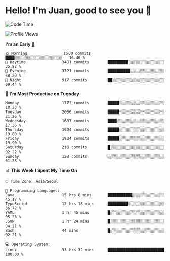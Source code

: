 # Hello! I'm Juan, good to see you 👋

<!--
**Y-k-Y/Y-k-Y** is a ✨ _special_ ✨ repository because its `README.md` (this file) appears on your GitHub profile.

Here are some ideas to get you started:

- 🔭 I’m currently working on ...
- 🌱 I’m currently learning ...
- 👯 I’m looking to collaborate on ...
- 🤔 I’m looking for help with ...
- 💬 Ask me about ...
- 📫 How to reach me: ...
- 😄 Pronouns: ...
- ⚡ Fun fact: ...
-->
<!--
![Profile views](https://gpvc.arturio.dev/Y-k-Y)

[![Omid Nikrah StackOverflow](https://github-readme-stackoverflow.vercel.app/?userID=9517076)](https://stackoverflow.com/users/9517076/i-have-10-fingers)
-->

<!--START_SECTION:waka-->
![Code Time](http://img.shields.io/badge/Code%20Time-1%2C592%20hrs%2033%20mins-blue)

![Profile Views](http://img.shields.io/badge/Profile%20Views-0-blue)

**I'm an Early 🐤** 

```text
🌞 Morning                1600 commits        ████░░░░░░░░░░░░░░░░░░░░░   16.46 % 
🌆 Daytime                3481 commits        █████████░░░░░░░░░░░░░░░░   35.82 % 
🌃 Evening                3721 commits        ██████████░░░░░░░░░░░░░░░   38.29 % 
🌙 Night                  917 commits         ██░░░░░░░░░░░░░░░░░░░░░░░   09.44 % 
```
📅 **I'm Most Productive on Tuesday** 

```text
Monday                   1772 commits        █████░░░░░░░░░░░░░░░░░░░░   18.23 % 
Tuesday                  2066 commits        █████░░░░░░░░░░░░░░░░░░░░   21.26 % 
Wednesday                1687 commits        ████░░░░░░░░░░░░░░░░░░░░░   17.36 % 
Thursday                 1924 commits        █████░░░░░░░░░░░░░░░░░░░░   19.80 % 
Friday                   1934 commits        █████░░░░░░░░░░░░░░░░░░░░   19.90 % 
Saturday                 216 commits         █░░░░░░░░░░░░░░░░░░░░░░░░   02.22 % 
Sunday                   120 commits         ░░░░░░░░░░░░░░░░░░░░░░░░░   01.23 % 
```


📊 **This Week I Spent My Time On** 

```text
🕑︎ Time Zone: Asia/Seoul

💬 Programming Languages: 
Java                     15 hrs 8 mins       ███████████░░░░░░░░░░░░░░   45.17 % 
TypeScript               12 hrs 18 mins      █████████░░░░░░░░░░░░░░░░   36.72 % 
YAML                     1 hr 45 mins        █░░░░░░░░░░░░░░░░░░░░░░░░   05.26 % 
JSON                     1 hr 24 mins        █░░░░░░░░░░░░░░░░░░░░░░░░   04.21 % 
Bash                     44 mins             █░░░░░░░░░░░░░░░░░░░░░░░░   02.21 % 

💻 Operating System: 
Linux                    33 hrs 32 mins      █████████████████████████   100.00 % 
```


<!--END_SECTION:waka-->
